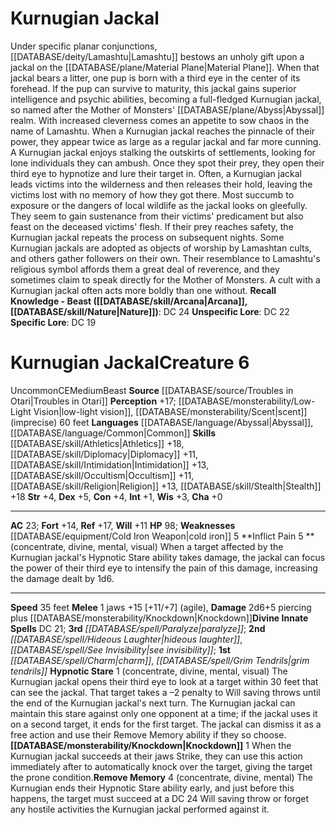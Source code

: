 ﻿---
ac: '23'
alignment: CE
charisma: '+0'
constitution: '+4'
creature_ability:
- Hypnotic Stare
- Inflict Pain
- Knockdown
- Remove Memory
dexterity: '+5'
fortitude: '+14'
hp: '98'
id: '1024'
intelligence: '+1'
land_speed: '35'
language:
- '[[DATABASE/language/Abyssal|Abyssal]]'
- '[[DATABASE/language/Common|Common]]'
level: '6'
max_speed: '35'
name: Kurnugian Jackal
perception: '+17'
rarity: Uncommon
reflex: '+17'
sense:
- '[[DATABASE/monsterability/Low-Light Vision|low-light vision]]'
- '[[DATABASE/monsterability/Scent|scent]] (imprecise) 60 feet'
size: Medium
skill:
- '[[DATABASE/skill/Athletics|Athletics]] +18'
- '[[DATABASE/skill/Diplomacy|Diplomacy]] +11'
- '[[DATABASE/skill/Intimidation|Intimidation]] +13'
- '[[DATABASE/skill/Occultism|Occultism]] +11'
- '[[DATABASE/skill/Religion|Religion]] +13'
- '[[DATABASE/skill/Stealth|Stealth]] +18'
source: '[[DATABASE/source/Troubles in Otari|Troubles in Otari]]'
speed:
- 35 feet
spell:
- '[[DATABASE/spell/Charm|Charm]]'
- '[[DATABASE/spell/Grim Tendrils|GrimTendrils]]'
- '[[DATABASE/spell/Hideous Laughter|Hideous Laughter]]'
- '[[DATABASE/spell/Paralyze|Paralyze]]'
- '[[DATABASE/spell/See Invisibility|SeeInvisibility]]'
strength: '+4'
strength_req: '4'
strongest_save:
- Reflex
trait:
- '[[DATABASE/trait/Beast|Beast]]'
- '[[DATABASE/trait/Uncommon|Uncommon]]'
type: Creature
vision: Low-light vision
weakest_save:
- Will
weakness:
- '[[DATABASE/equipment/Cold Iron Weapon|cold iron]] 5'
will: '+11'
wisdom: '+3'

---
# Kurnugian Jackal

Under specific planar conjunctions, [[DATABASE/deity/Lamashtu|Lamashtu]] bestows an unholy gift upon a jackal on the [[DATABASE/plane/Material Plane|Material Plane]]. When that jackal bears a litter, one pup is born with a third eye in the center of its forehead. If the pup can survive to maturity, this jackal gains superior intelligence and psychic abilities, becoming a full-fledged Kurnugian jackal, so named after the Mother of Monsters' [[DATABASE/plane/Abyss|Abyssal]] realm. With increased cleverness comes an appetite to sow chaos in the name of Lamashtu. When a Kurnugian jackal reaches the pinnacle of their power, they appear twice as large as a regular jackal and far more cunning.
 A Kurnugian jackal enjoys stalking the outskirts of settlements, looking for lone individuals they can ambush. Once they spot their prey, they open their third eye to hypnotize and lure their target in. Often, a Kurnugian jackal leads victims into the wilderness and then releases their hold, leaving the victims lost with no memory of how they got there. Most succumb to exposure or the dangers of local wildlife as the jackal looks on gleefully. They seem to gain sustenance from their victims' predicament but also feast on the deceased victims' flesh. If their prey reaches safety, the Kurnugian jackal repeats the process on subsequent nights.
 Some Kurnugian jackals are adopted as objects of worship by Lamashtan cults, and others gather followers on their own. Their resemblance to Lamashtu's religious symbol affords them a great deal of reverence, and they sometimes claim to speak directly for the Mother of Monsters. A cult with a Kurnugian jackal often acts more boldly than one without.
**Recall Knowledge - Beast ([[DATABASE/skill/Arcana|Arcana]], [[DATABASE/skill/Nature|Nature]])**: DC 24
**Unspecific Lore**: DC 22
**Specific Lore**: DC 19

# Kurnugian Jackal<span class="item-type">Creature 6</span>

<span class="trait-uncommon item-trait">Uncommon</span><span class="trait-alignment item-trait">CE</span><span class="trait-size item-trait">Medium</span><span class="item-trait">Beast</span>
**Source** [[DATABASE/source/Troubles in Otari|Troubles in Otari]]
**Perception** +17; [[DATABASE/monsterability/Low-Light Vision|low-light vision]], [[DATABASE/monsterability/Scent|scent]] (imprecise) 60 feet
**Languages** [[DATABASE/language/Abyssal|Abyssal]], [[DATABASE/language/Common|Common]]
**Skills** [[DATABASE/skill/Athletics|Athletics]] +18, [[DATABASE/skill/Diplomacy|Diplomacy]] +11, [[DATABASE/skill/Intimidation|Intimidation]] +13, [[DATABASE/skill/Occultism|Occultism]] +11, [[DATABASE/skill/Religion|Religion]] +13, [[DATABASE/skill/Stealth|Stealth]] +18
**Str** +4, **Dex** +5, **Con** +4, **Int** +1, **Wis** +3, **Cha** +0

---
**AC** 23; **Fort** +14, **Ref** +17, **Will** +11
**HP** 98; **Weaknesses** [[DATABASE/equipment/Cold Iron Weapon|cold iron]] 5
<span class="in-box-ability">**Inflict Pain <span class="action-icon">5</span> ** (concentrate, divine, mental, visual) When a target affected by the Kurnugian jackal's Hypnotic Stare ability takes damage, the jackal can focus the power of their third eye to intensify the pain of this damage, increasing the damage dealt by 1d6.</span>

---
**Speed** 35 feet
<span class="in-box-ability">**Melee** <span class="action-icon">1</span> jaws +15 [+11/+7] (agile), **Damage** 2d6+5 piercing plus [[DATABASE/monsterability/Knockdown|Knockdown]]</span>**Divine Innate Spells** DC 21; **3rd** _[[DATABASE/spell/Paralyze|paralyze]]_; **2nd** _[[DATABASE/spell/Hideous Laughter|hideous laughter]]_, _[[DATABASE/spell/See Invisibility|see invisibility]]_; **1st** _[[DATABASE/spell/Charm|charm]]_, _[[DATABASE/spell/Grim Tendrils|grim tendrils]]_
<span class="in-box-ability">**Hypnotic Stare** <span class="action-icon">1</span> (concentrate, divine, mental, visual) The Kurnugian jackal opens their third eye to look at a target within 30 feet that can see the jackal. That target takes a –2 penalty to Will saving throws until the end of the Kurnugian jackal's next turn. The Kurnugian jackal can maintain this stare against only one opponent at a time; if the jackal uses it on a second target, it ends for the first target. The jackal can dismiss it as a free action and use their Remove Memory ability if they so choose.</span><span class="in-box-ability">**[[DATABASE/monsterability/Knockdown|Knockdown]]** <span class="action-icon">1</span> When the Kurnugian jackal succeeds at their jaws Strike, they can use this action immediately after to automatically knock over the target, giving the target the prone condition.</span><span class="in-box-ability">**Remove Memory** <span class="action-icon">4</span> (concentrate, divine, mental) The Kurnugian ends their Hypnotic Stare ability early, and just before this happens, the target must succeed at a DC 24 Will saving throw or forget any hostile activities the Kurnugian jackal performed against it.</span>